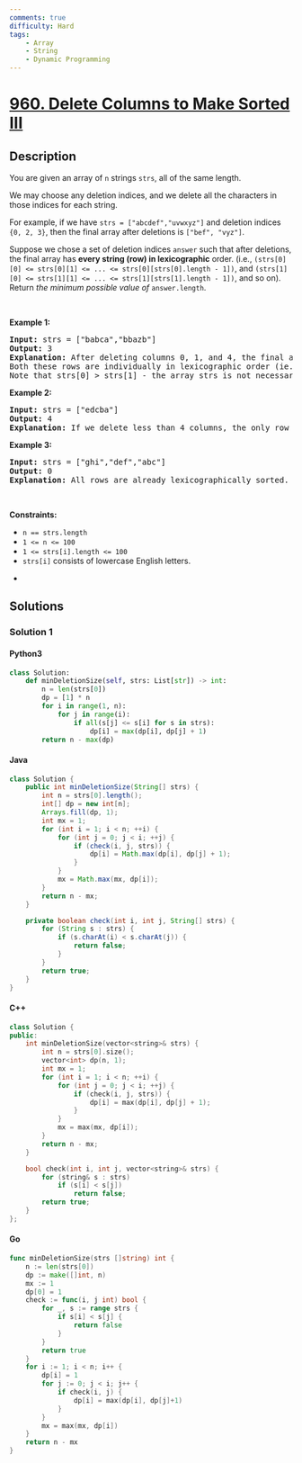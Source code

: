 ```yaml
---
comments: true
difficulty: Hard
tags:
    - Array
    - String
    - Dynamic Programming
---
```


<!-- problem:start -->

# [960. Delete Columns to Make Sorted III](https://leetcode.com/problems/delete-columns-to-make-sorted-iii)

## Description

<!-- description:start -->

<p>You are given an array of <code>n</code> strings <code>strs</code>, all of the same length.</p>

<p>We may choose any deletion indices, and we delete all the characters in those indices for each string.</p>

<p>For example, if we have <code>strs = [&quot;abcdef&quot;,&quot;uvwxyz&quot;]</code> and deletion indices <code>{0, 2, 3}</code>, then the final array after deletions is <code>[&quot;bef&quot;, &quot;vyz&quot;]</code>.</p>

<p>Suppose we chose a set of deletion indices <code>answer</code> such that after deletions, the final array has <strong>every string (row) in lexicographic</strong> order. (i.e., <code>(strs[0][0] &lt;= strs[0][1] &lt;= ... &lt;= strs[0][strs[0].length - 1])</code>, and <code>(strs[1][0] &lt;= strs[1][1] &lt;= ... &lt;= strs[1][strs[1].length - 1])</code>, and so on). Return <em>the minimum possible value of</em> <code>answer.length</code>.</p>

<p>&nbsp;</p>
<p><strong class="example">Example 1:</strong></p>

<pre>
<strong>Input:</strong> strs = [&quot;babca&quot;,&quot;bbazb&quot;]
<strong>Output:</strong> 3
<strong>Explanation:</strong> After deleting columns 0, 1, and 4, the final array is strs = [&quot;bc&quot;, &quot;az&quot;].
Both these rows are individually in lexicographic order (ie. strs[0][0] &lt;= strs[0][1] and strs[1][0] &lt;= strs[1][1]).
Note that strs[0] &gt; strs[1] - the array strs is not necessarily in lexicographic order.</pre>

<p><strong class="example">Example 2:</strong></p>

<pre>
<strong>Input:</strong> strs = [&quot;edcba&quot;]
<strong>Output:</strong> 4
<strong>Explanation:</strong> If we delete less than 4 columns, the only row will not be lexicographically sorted.
</pre>

<p><strong class="example">Example 3:</strong></p>

<pre>
<strong>Input:</strong> strs = [&quot;ghi&quot;,&quot;def&quot;,&quot;abc&quot;]
<strong>Output:</strong> 0
<strong>Explanation:</strong> All rows are already lexicographically sorted.
</pre>

<p>&nbsp;</p>
<p><strong>Constraints:</strong></p>

<ul>
	<li><code>n == strs.length</code></li>
	<li><code>1 &lt;= n &lt;= 100</code></li>
	<li><code>1 &lt;= strs[i].length &lt;= 100</code></li>
	<li><code>strs[i]</code> consists of lowercase English letters.</li>
</ul>

<ul>
	<li>&nbsp;</li>
</ul>

<!-- description:end -->

## Solutions

<!-- solution:start -->

### Solution 1

<!-- tabs:start -->

#### Python3

```python
class Solution:
    def minDeletionSize(self, strs: List[str]) -> int:
        n = len(strs[0])
        dp = [1] * n
        for i in range(1, n):
            for j in range(i):
                if all(s[j] <= s[i] for s in strs):
                    dp[i] = max(dp[i], dp[j] + 1)
        return n - max(dp)
```

#### Java

```java
class Solution {
    public int minDeletionSize(String[] strs) {
        int n = strs[0].length();
        int[] dp = new int[n];
        Arrays.fill(dp, 1);
        int mx = 1;
        for (int i = 1; i < n; ++i) {
            for (int j = 0; j < i; ++j) {
                if (check(i, j, strs)) {
                    dp[i] = Math.max(dp[i], dp[j] + 1);
                }
            }
            mx = Math.max(mx, dp[i]);
        }
        return n - mx;
    }

    private boolean check(int i, int j, String[] strs) {
        for (String s : strs) {
            if (s.charAt(i) < s.charAt(j)) {
                return false;
            }
        }
        return true;
    }
}
```

#### C++

```cpp
class Solution {
public:
    int minDeletionSize(vector<string>& strs) {
        int n = strs[0].size();
        vector<int> dp(n, 1);
        int mx = 1;
        for (int i = 1; i < n; ++i) {
            for (int j = 0; j < i; ++j) {
                if (check(i, j, strs)) {
                    dp[i] = max(dp[i], dp[j] + 1);
                }
            }
            mx = max(mx, dp[i]);
        }
        return n - mx;
    }

    bool check(int i, int j, vector<string>& strs) {
        for (string& s : strs)
            if (s[i] < s[j])
                return false;
        return true;
    }
};
```

#### Go

```go
func minDeletionSize(strs []string) int {
	n := len(strs[0])
	dp := make([]int, n)
	mx := 1
	dp[0] = 1
	check := func(i, j int) bool {
		for _, s := range strs {
			if s[i] < s[j] {
				return false
			}
		}
		return true
	}
	for i := 1; i < n; i++ {
		dp[i] = 1
		for j := 0; j < i; j++ {
			if check(i, j) {
				dp[i] = max(dp[i], dp[j]+1)
			}
		}
		mx = max(mx, dp[i])
	}
	return n - mx
}
```

<!-- tabs:end -->

<!-- solution:end -->

<!-- problem:end -->
